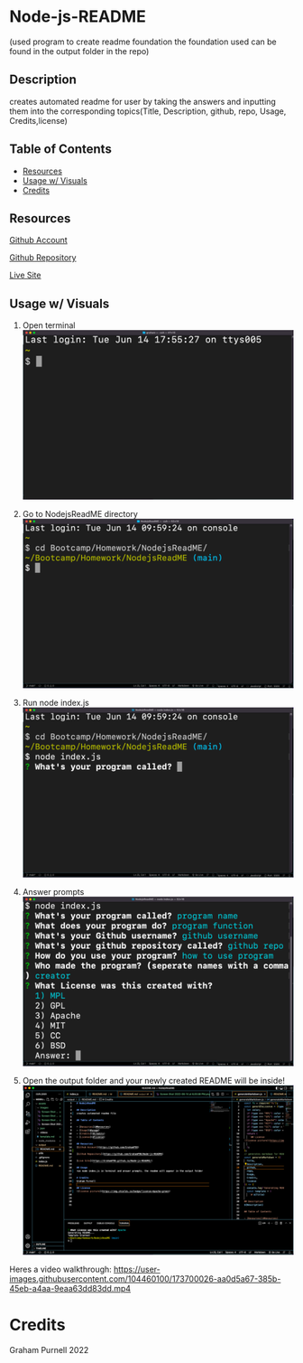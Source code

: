 # Node-js-README 
(used program to create readme foundation the foundation used can be found in the output folder in the repo)

## Description
creates automated readme for user by taking the answers and inputting them into the corresponding topics(Title, Description, github, repo, Usage, Credits,license)

## Table of Contents
      
- [Resources](#Resources)
- [Usage w/ Visuals](#usage)
- [Credits](#credits)
      
## Resources
[Github Account](https://github.com/GrahamP98)

[Github Repository](https://github.com/GrahamP98/Node-js-README)

[Live Site](https://GrahamP98.github.io/Node-js-README/)

## Usage w/ Visuals
1. Open terminal
![image of terminal](./assets/images/Screen%20Shot%202022-06-14%20at%206.03.14%20PM.png)

2. Go to NodejsReadME directory
![image of terminal](./assets/images/Screen%20Shot%202022-06-14%20at%206.00.58%20PM.png)

3. Run node index.js
![image of terminal](./assets/images/Screen%20Shot%202022-06-14%20at%206.01.14%20PM.png)

4. Answer prompts
![image of terminal](./assets/images/Screen%20Shot%202022-06-14%20at%206.02.11%20PM.png)

5. Open the output folder and your newly created README will be inside!
![image of output folder](./assets/images/Screen%20Shot%202022-06-14%20at%206.07.22%20PM.png)

Heres a video walkthrough:
https://user-images.githubusercontent.com/104460100/173700026-aa0d5a67-385b-45eb-a4aa-9eaa63dd83dd.mp4


# Credits
Graham Purnell 2022

    




